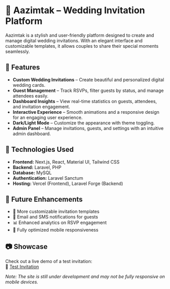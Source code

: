 # 🎉 Aazimtak – Wedding Invitation Platform  

Aazimtak is a stylish and user-friendly platform designed to create and manage digital wedding invitations. With an elegant interface and customizable templates, it allows couples to share their special moments seamlessly.  

## 🌟 Features  

- **Custom Wedding Invitations** – Create beautiful and personalized digital wedding cards.  
- **Guest Management** – Track RSVPs, filter guests by status, and manage attendees easily.  
- **Dashboard Insights** – View real-time statistics on guests, attendees, and invitation engagement.  
- **Interactive Experience** – Smooth animations and a responsive design for an engaging user experience.  
- **Dark/Light Mode** – Customize the appearance with theme toggling.  
- **Admin Panel** – Manage invitations, guests, and settings with an intuitive admin dashboard.  

## 🚀 Technologies Used  

- **Frontend:** Next.js, React, Material UI, Tailwind CSS  
- **Backend:** Laravel, PHP  
- **Database:** MySQL  
- **Authentication:** Laravel Sanctum  
- **Hosting:** Vercel (Frontend), Laravel Forge (Backend)  

## 📌 Future Enhancements  

- 🎨 More customizable invitation templates  
- 📧 Email and SMS notifications for guests  
- 📊 Enhanced analytics on RSVP engagement  
- 📱 Fully optimized mobile responsiveness  

## 📷 Showcase  

Check out a live demo of a test invitation:  
🔗 [Test Invitation](https://aazimtakk.vercel.app/4/FouadAndAlexa/Test%20Guest)  

_Note: The site is still under development and may not be fully responsive on mobile devices._  
